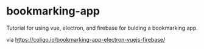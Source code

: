 # bookmarking-app

Tutorial for using vue, electron, and firebase for bulding a bookmarking app.

via https://coligo.io/bookmarking-app-electron-vuejs-firebase/


